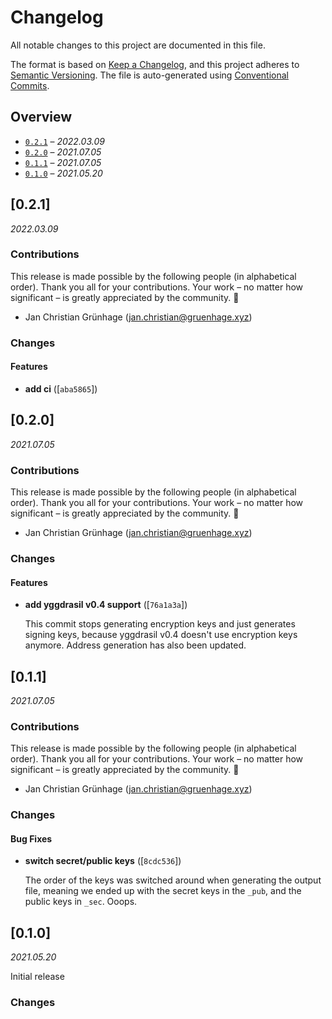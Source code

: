 # Changelog

All notable changes to this project are documented in this file.

The format is based on [Keep a Changelog], and this project adheres to
[Semantic Versioning]. The file is auto-generated using [Conventional Commits].

[keep a changelog]: https://keepachangelog.com/en/1.0.0/
[semantic versioning]: https://semver.org/spec/v2.0.0.html
[conventional commits]: https://www.conventionalcommits.org/en/v1.0.0/

## Overview
- [`0.2.1`](#021) – _2022.03.09_
- [`0.2.0`](#020) – _2021.07.05_
- [`0.1.1`](#011) – _2021.07.05_
- [`0.1.0`](#010) – _2021.05.20_
## [0.2.1]

_2022.03.09_

### Contributions

This release is made possible by the following people (in alphabetical order).
Thank you all for your contributions. Your work – no matter how significant – is
greatly appreciated by the community. 💖

- Jan Christian Grünhage (<jan.christian@gruenhage.xyz>)

### Changes

#### Features

- **add ci** ([`aba5865`])


## [0.2.0]

_2021.07.05_

### Contributions

This release is made possible by the following people (in alphabetical order).
Thank you all for your contributions. Your work – no matter how significant – is
greatly appreciated by the community. 💖

- Jan Christian Grünhage (<jan.christian@gruenhage.xyz>)

### Changes

#### Features

- **add yggdrasil v0.4 support** ([`76a1a3a`])

  This commit stops generating encryption keys and just generates signing
  keys, because yggdrasil v0.4 doesn't use encryption keys anymore.
  Address generation has also been updated.


## [0.1.1]

_2021.07.05_

### Contributions

This release is made possible by the following people (in alphabetical order).
Thank you all for your contributions. Your work – no matter how significant – is
greatly appreciated by the community. 💖

- Jan Christian Grünhage (<jan.christian@gruenhage.xyz>)

### Changes

#### Bug Fixes

- **switch secret/public keys** ([`8cdc536`])

  The order of the keys was switched around when generating the output
  file, meaning we ended up with the secret keys in the `_pub`, and the
  public keys in `_sec`. Ooops.


## [0.1.0]

_2021.05.20_

Initial release


### Changes



<!--
Config(
  accept_types: ["feat", "fix", "perf"],
  type_headers: {
    "feat": "Features",
    "fix": "Bug Fixes",
    "perf": "Performance Improvements"
  }
)

Template(
# Changelog

All notable changes to this project are documented in this file.

The format is based on [Keep a Changelog], and this project adheres to
[Semantic Versioning]. The file is auto-generated using [Conventional Commits].

[keep a changelog]: https://keepachangelog.com/en/1.0.0/
[semantic versioning]: https://semver.org/spec/v2.0.0.html
[conventional commits]: https://www.conventionalcommits.org/en/v1.0.0/

## Overview

{%- for release in releases %}
- [`{{ release.version }}`](#{{ release.version | replace(from=".", to="") }}) – _{{ release.date | date(format="%Y.%m.%d")}}_
{%- endfor %}

{%- for release in releases %}
## [{{ release.version }}]

_{{ release.date | date(format="%Y.%m.%d") }}_
{%- if release.notes %}

{{ release.notes }}
{% endif -%}
{%- if release.changeset.contributors %}

### Contributions

This release is made possible by the following people (in alphabetical order).
Thank you all for your contributions. Your work – no matter how significant – is
greatly appreciated by the community. 💖
{% for contributor in release.changeset.contributors %}
- {{ contributor.name }} (<{{ contributor.email }}>)
{%- endfor %}
{%- endif %}

### Changes

{% for type, changes in release.changeset.changes | group_by(attribute="type") -%}

#### {{ type | typeheader }}

{% for change in changes -%}
- **{{ change.description }}** ([`{{ change.commit.short_id }}`])

{% if change.body -%}
{{ change.body | indent(n=2) }}

{% endif -%}
{%- endfor -%}

{% endfor %}
{%- endfor -%}
)
-->
